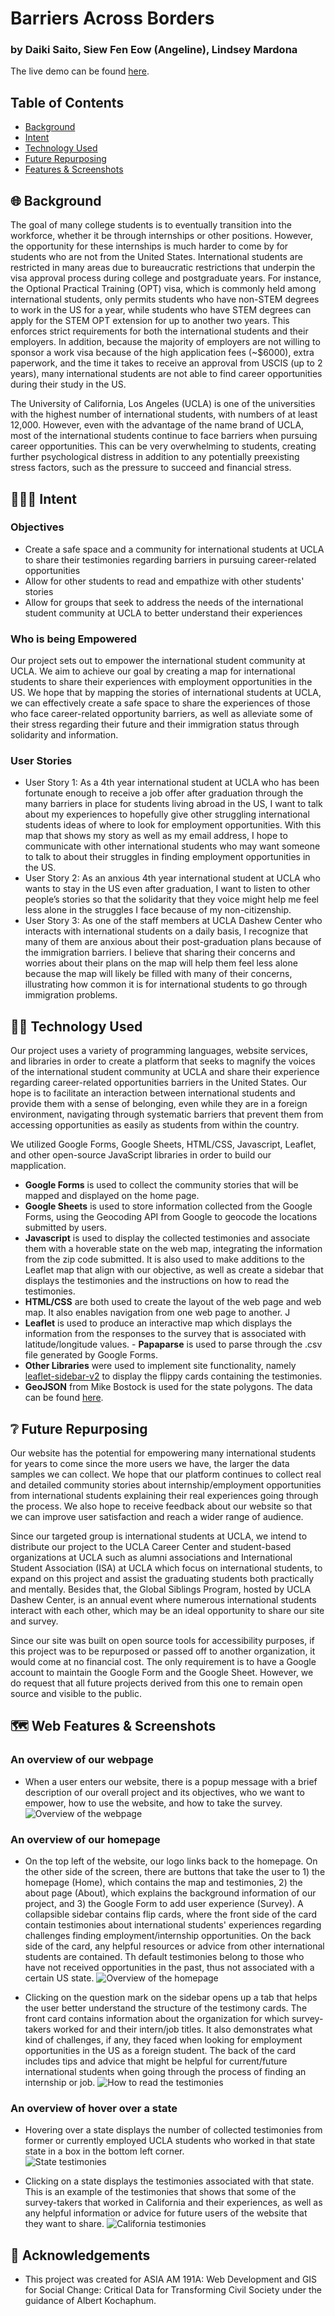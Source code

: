 # Barriers Across Borders
### by Daiki Saito, Siew Fen Eow (Angeline), Lindsey Mardona
The live demo can be found [here](https://lindseymardona.github.io/group-8/final/index.html).

## Table of Contents ##
* [Background](#background)
* [Intent](#intent)
* [Technology Used](#technology)
* [Future Repurposing](#repurposed)
* [Features & Screenshots](#screenshots)

## 🌐 Background<a name="background"></a> ##

The goal of many college students is to eventually transition into the workforce, whether it be through internships or other positions. However, the opportunity for these internships is much harder to come by for students who are not from the United States. International students are restricted in many areas due to bureaucratic restrictions that underpin the visa approval process during college and postgraduate years. For instance, the Optional Practical Training (OPT) visa, which is commonly held among international students, only permits students who have non-STEM degrees to work in the US for a year, while students who have STEM degrees can apply for the STEM OPT extension for up to another two years. This enforces strict requirements for both the international students and their employers. In addition, because the majority of employers are not willing to sponsor a work visa because of the high application fees (~$6000), extra paperwork, and the time it takes to receive an approval from USCIS (up to 2 years), many international students are not able to find career opportunities during their study in the US.

The University of California, Los Angeles (UCLA) is one of the universities with the highest number of international students, with numbers of at least 12,000. However, even with the advantage of the name brand of UCLA, most of the international students continue to face barriers when pursuing career opportunities. This can be very overwhelming to students, creating further psychological distress in addition to any potentially preexisting stress factors, such as the pressure to succeed and financial stress.

## 🧑‍🤝‍🧑 Intent<a name="intent"></a> ##

### Objectives ###
- Create a safe space and a community for international students at UCLA to share their testimonies regarding barriers in pursuing career-related opportunities
- Allow for other students to read and empathize with other students' stories
- Allow for groups that seek to address the needs of the international student community at UCLA to better understand their experiences
 
### Who is being Empowered ###

Our project sets out to empower the international student community at UCLA. We aim to achieve our goal by creating a map for international students to share their experiences with employment opportunities in the US. We hope that by mapping the stories of international students at UCLA, we can effectively create a safe space to share the experiences of those who face career-related opportunity barriers, as well as alleviate some of their stress regarding their future and their immigration status through solidarity and information.

### User Stories ###

- User Story 1: As a 4th year international student at UCLA who has been fortunate enough to receive a job offer after graduation through the many barriers in place for students living abroad in the US, I want to talk about my experiences to hopefully give other struggling international students ideas of where to look for employment opportunities. With this map that shows my story as well as my email address, I hope to communicate with other international students who may want someone to talk to about their struggles in finding employment opportunities in the US.
- User Story 2: As an anxious 4th year international student at UCLA who wants to stay in the US even after graduation, I want to listen to other people’s stories so that the solidarity that they voice might help me feel less alone in the struggles I face because of my non-citizenship.
- User Story 3: As one of the staff members at UCLA Dashew Center who interacts with international students on a daily basis, I recognize that many of them are anxious about their post-graduation plans because of the immigration barriers. I believe that sharing their concerns and worries about their plans on the map will help them feel less alone because the map will likely be filled with many of their concerns, illustrating how common it is for international students to go through immigration problems.



## 🧑‍💻 Technology Used<a name="technology"></a> ##

Our project uses a variety of programming languages, website services, and libraries in order to create a platform that seeks to magnify the voices of the international student community at UCLA and share their experience regarding career-related opportunities barriers in the United States. Our hope is to facilitate an interaction between international students and provide them with a sense of belonging, even while they are in a foreign environment, navigating through systematic barriers that prevent them from accessing opportunities as easily as students from within the country.

We utilized Google Forms, Google Sheets, HTML/CSS, Javascript, Leaflet, and other open-source JavaScript libraries in order to build our mapplication.
- **Google Forms** is used to collect the community stories that will be mapped and displayed on the home page. 
- **Google Sheets** is used to store information collected from the Google Forms, using the Geocoding API from Google to geocode the locations submitted by users. 
- **Javascript** is used to display the collected testimonies and associate them with a hoverable state on the web map, integrating the information from the zip code submitted. It is also used to make additions to the Leaflet map that align with our objective, as well as create a sidebar that displays the testimonies and the instructions on how to read the testimonies.
- **HTML/CSS** are both used to create the layout of the web page and web map. It also enables navigation from one web page to another. J
- **Leaflet** is used to produce an interactive map which displays the information from the responses to the survey that is associated with latitude/longitude values. - **Papaparse** is used to parse through the .csv file generated by Google Forms.
- **Other Libraries** were used to implement site functionality, namely [leaflet-sidebar-v2](https://github.com/noerw/leaflet-sidebar-v2) to display the flippy cards containing the testimonies.
- **GeoJSON** from Mike Bostock is used for the state polygons. The data can be found [here](https://leafletjs.com/examples/choropleth/us-states.js). 

## ❔ Future Repurposing <a name="repurposed"></a> ##

Our website has the potential for empowering many international students for years to come since the more users we have, the larger the data samples we can collect. We hope that our platform continues to collect real and detailed community stories about internship/employment opportunities from international students explaining their real experiences going through the process. We also hope to receive feedback about our website so that we can improve user satisfaction and reach a wider range of audience.
 
Since our targeted group is international students at UCLA, we intend to distribute our project to the UCLA Career Center and student-based organizations at UCLA such as alumni associations and International Student Association (ISA) at UCLA which focus on international students, to expand on this project and assist the graduating students both practically and mentally. Besides that, the Global Siblings Program, hosted by UCLA Dashew Center, is an annual event where numerous international students interact with each other, which may be an ideal opportunity to share our site and survey.

Since our site was built on open source tools for accessibility purposes, if this project was to be repurposed or passed off to another organization, it would come at no financial cost. The only requirement is to have a Google account to maintain the Google Form and the Google Sheet. However, we do request that all future projects derived from this one to remain open source and visible to the public.

## 🗺️ Web Features & Screenshots<a name="screenshots"></a> ##

### An overview of our webpage
- ​​When a user enters our website, there is a popup message with a brief description of our overall project and its objectives, who we want to empower, how to use the website, and how to take the survey. 
![Overview of the webpage](./final/overview.png)

### An overview of our homepage
- On the top left of the website, our logo links back to the homepage. On the other side of the screen, there are buttons that take the user to 1) the homepage (Home), which contains the map and testimonies, 2) the about page (About), which explains the background information of our project, and 3) the Google Form to add user experience (Survey). A collapsible sidebar contains flip cards, where the front side of the card contain testimonies about international students' experiences regarding challenges finding employment/internship opportunities. On the back side of the card, any helpful resources or advice from other international students are contained. Th default testimonies belong to those who have not received opportunities in the past, thus not associated with a certain US state.
![Overview of the homepage](./final/homepage.png)

- Clicking on the question mark on the sidebar opens up a tab that helps the user better understand the structure of the testimony cards. The front card contains information about the organization for which survey-takers worked for and their intern/job titles. It also demonstrates what kind of challenges, if any, they faced when looking for employment opportunities in the US as a foreign student. The back of the card includes tips and advice that might be helpful for current/future international students when going through the process of finding an internship or job. 
![How to read the testimonies](./final/guideline_testimonials.png)

### An overview of hover over a state
- Hovering over a state displays the number of collected testimonies from former or currently employed UCLA students who worked in that state state in a box in the bottom left corner.\
![State testimonies](./final/number_respondents.png)

- Clicking on a state displays the testimonies associated with that state. This is an example of the testimonies that shows that some of the survey-takers that worked in California and their experiences, as well as any helpful information or advice for future users of the website that they want to share. 
![California testimonies](./final/california_testimonials.png)

## 👥 Acknowledgements
* This project was created for ASIA AM 191A: Web Development and GIS for Social Change: Critical Data for Transforming Civil Society under the guidance of Albert Kochaphum.
